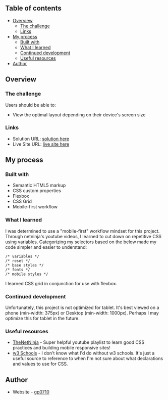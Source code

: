 ## Table of contents

- [Overview](#overview)
  - [The challenge](#the-challenge)
  - [Links](#links)
- [My process](#my-process)
  - [Built with](#built-with)
  - [What I learned](#what-i-learned)
  - [Continued development](#continued-development)
  - [Useful resources](#useful-resources)
- [Author](#author)

## Overview

### The challenge

Users should be able to:

- View the optimal layout depending on their device's screen size

### Links

- Solution URL: [solution here](https://github.com/gp0710/stats-preview-card)
- Live Site URL: [live site here](https://gp0710.github.io/stats-preview-card/)

## My process

### Built with

- Semantic HTML5 markup
- CSS custom properties
- Flexbox
- CSS Grid
- Mobile-first workflow

### What I learned

I was determined to use a "mobile-first" workflow mindset for this project. Through netninja's youtube videos, I learned to cut down on repetitive CSS using variables. Categorizing my selectors based on the below made my code simpler and easier to understand: 

```
/* variables */
/* reset */
/* base styles */
/* fonts */
/* mobile styles */

```

I learned CSS grid in conjunction for use with flexbox. 

### Continued development

Unfortunately, this project is not optimized for tablet. It's best viewed on a phone (min-width: 375px) or Desktop (min-width: 1000px). Perhaps I may optimize this for tablet in the future.

### Useful resources

- [TheNetNinja](https://www.youtube.com/watch?v=h-bUGxoSYco&ab_channel=TheNetNinja) - Super helpful youtube playlist to learn good CSS practices and building mobile responsive sites!
- [w3 Schools](https://www.w3schools.com/css/css_grid.asp) - I don't know what I'd do without w3 schools. It's just a useful source to reference to when I'm not sure about what declarations and values to use for CSS.

## Author

- Website - [gp0710](https://github.com/gp0710)